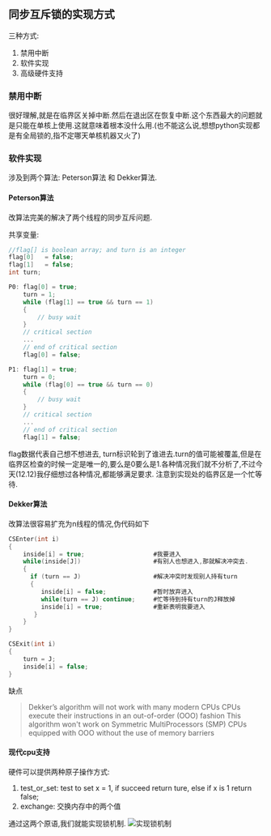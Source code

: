## 同步互斥锁的实现方式

三种方式:
1. 禁用中断
2. 软件实现
3. 高级硬件支持

### 禁用中断  
很好理解,就是在临界区关掉中断.然后在退出区在恢复中断.这个东西最大的问题就是只能在单核上使用.这就意味着根本没什么用.(也不能这么说,想想python实现都是有全局锁的,指不定哪天单核机器又火了)

### 软件实现  
涉及到两个算法: Peterson算法 和 Dekker算法.

#### Peterson算法 
改算法完美的解决了两个线程的同步互斥问题.

共享变量:  
```c
//flag[] is boolean array; and turn is an integer
flag[0]   = false;
flag[1]   = false;
int turn;
```

```c
P0: flag[0] = true;
    turn = 1;
    while (flag[1] == true && turn == 1)
    {
        // busy wait
    }
    // critical section
    ...
    // end of critical section
    flag[0] = false;

P1: flag[1] = true;
    turn = 0;
    while (flag[0] == true && turn == 0)
    {
        // busy wait
    }
    // critical section
    ...
    // end of critical section
    flag[1] = false;
```

flag数据代表自己想不想进去, turn标识轮到了谁进去.turn的值可能被覆盖,但是在临界区检查的时候一定是唯一的,要么是0要么是1.各种情况我们就不分析了,不过今天(12.12)我仔细想过各种情况,都能够满足要求.
注意到实现处的临界区是一个忙等待.


#### Dekker算法
改算法很容易扩充为n线程的情况,伪代码如下

```c
CSEnter(int i)
{
    inside[i] = true;                   #我要进入
    while(inside[J])                    #有别人也想进入,那就解决冲突去.
    {                                   
      if (turn == J)                    #解决冲突时发现别人持有turn
      {                                 
         inside[i] = false;             #暂时放弃进入
         while(turn == J) continue;     #忙等待到持有turn的J释放掉
         inside[i] = true;              #重新表明我要进入
       }
    }
}

CSExit(int i)
{
    turn = J;
    inside[i] = false;
}
```

缺点

>Dekker’s algorithm will not work with many modern CPUs
CPUs execute their instructions in an out-of-order (OOO) fashion
This algorithm won't work on Symmetric MultiProcessors (SMP) CPUs equipped with OOO without the use of memory barriers


#### 现代cpu支持

硬件可以提供两种原子操作方式:
1. test_or_set: test to set x = 1, if succeed return ture, else if x is 1 return false;
2. exchange: 交换内存中的两个值

通过这两个原语,我们就能实现锁机制.
![实现锁机制](//images/os/atom.png)
